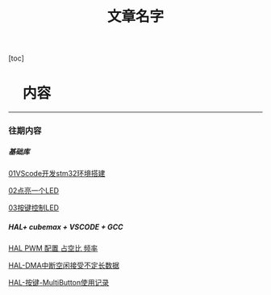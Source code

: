 ﻿---
title: 文章名字
tags:
  - STM32
  - Hal
  - Cubemax
---
[toc]

# &ensp;&ensp;内容

---

### 往期内容

##### 基础库

[01VScode开发stm32环境搭建](https://blog.csdn.net/xiaodududao/article/details/136256152?spm=1001.2014.3001.5501)

[02点亮一个LED](https://blog.csdn.net/xiaodududao/article/details/136317917?spm=1001.2014.3001.5501)

[03按键控制LED](https://blog.csdn.net/xiaodududao/article/details/136410063)

##### HAL+ cubemax + VSCODE + GCC

[HAL PWM 配置 占空比 频率](https://blog.csdn.net/xiaodududao/article/details/138500109)

[HAL-DMA中断空闲接受不定长数据](https://blog.csdn.net/xiaodududao/article/details/139830816)

[HAL-按键-MultiButton使用记录](https://blog.csdn.net/xiaodududao/article/details/139879692)
